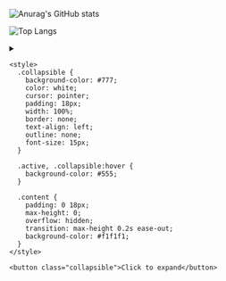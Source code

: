 ![Anurag's GitHub stats](https://github-readme-stats.vercel.app/api?username=darko5r&theme=dark&show_icons=true)

![Top Langs](https://github-readme-stats.vercel.app/api/top-langs/?username=darko5r&layout=compact&theme=dark)

<details>
  <summary>
    <script src="https://code.jquery.com/jquery-3.6.0.min.js"></script>

    <style>
      .collapsible {
        background-color: #777;
        color: white;
        cursor: pointer;
        padding: 18px;
        width: 100%;
        border: none;
        text-align: left;
        outline: none;
        font-size: 15px;
      }

      .active, .collapsible:hover {
        background-color: #555;
      }

      .content {
        padding: 0 18px;
        max-height: 0;
        overflow: hidden;
        transition: max-height 0.2s ease-out;
        background-color: #f1f1f1;
      }
    </style>

    <button class="collapsible">Click to expand</button>
  </summary>
  <div class="content">
    Your collapsed content goes here...
  </div>

  <script>
    var coll = document.getElementsByClassName("collapsible");
    var i;

    for (i = 0; i < coll.length; i++) {
      coll[i].addEventListener("click", function() {
        this.classList.toggle("active");
        var content = this.nextElementSibling;
        if (content.style.maxHeight) {
          content.style.maxHeight = null;
          this.innerHTML = "Click to expand";
        } else {
          content.style.maxHeight = content.scrollHeight + "px";
          this.innerHTML = "Click to collapse";
        } 
      });
    }
  </script>
</details>
